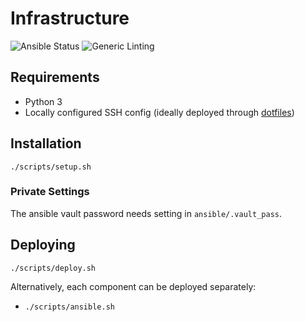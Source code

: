 # Infrastructure

![Ansible Status](https://github.com/realorangeone/infrastructure/workflows/Ansible/badge.svg)
![Generic Linting](https://github.com/realorangeone/infrastructure/workflows/Lint/badge.svg)

## Requirements

- Python 3
- Locally configured SSH config (ideally deployed through [dotfiles](https://github.com/realorangeone/dotfiles))

## Installation

`./scripts/setup.sh`

### Private Settings

The ansible vault password needs setting in `ansible/.vault_pass`.

## Deploying

`./scripts/deploy.sh`

Alternatively, each component can be deployed separately:

- `./scripts/ansible.sh`

